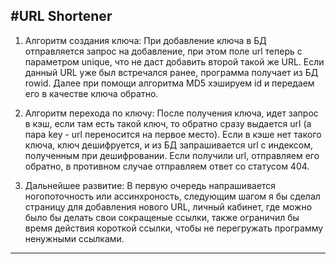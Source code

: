 #URL Shortener
---
1. Алгоритм создания ключа:
  При добавление ключа в БД отправляется запрос на добавление, при этом поле url теперь с параметром unique, что не даст добавить второй такой же URL. Если данный URL уже был встречался ранее, программа получает из БД rowid. Далее при помощи алгоритма MD5 хэшируем id и передаем его в качестве ключа обратно.

3. Алгоритм перехода по ключу:
  После получения ключа, идет запрос в кэш, если там есть такой ключ, то обратно сразу выдается url (а пара key - url переносится на первое место).
Если в кэше нет такого ключа, ключ дешифруется, и из БД запрашивается url с индексом, полученным при дешифровании.
Если получили url, отправляем его обратно, в противном случае отправляем ответ со статусом 404.

3. Дальнейшее развитие:
  В первую очередь напрашивается ногопоточность или ассинхроность, следующим шагом я бы сделал страницу для добавления нового URL, личный кабинет, где можно было бы делать свои сокращеные ссылки, также ограничил бы время действия короткой ссылки, чтобы не перегружать программу ненужными ссылками.

---
